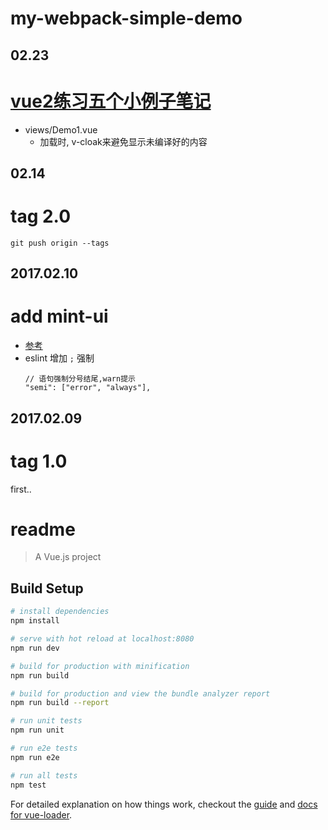 my-webpack-simple-demo
======================

02.23
----

# [vue2练习五个小例子笔记](https://segmentfault.com/a/1190000008436978)

- views/Demo1.vue
  - 加载时, v-cloak来避免显示未编译好的内容

02.14
-----

# tag 2.0

`git push origin --tags`

2017.02.10
----------

# add mint-ui

- [参考](https://my.oschina.net/fellowtraveler/blog/760728)
- eslint 增加 `;` 强制
  ```
  // 语句强制分号结尾,warn提示
  "semi": ["error", "always"],
  ```

2017.02.09
----------

# tag 1.0

first..

# readme

> A Vue.js project

## Build Setup

``` bash
# install dependencies
npm install

# serve with hot reload at localhost:8080
npm run dev

# build for production with minification
npm run build

# build for production and view the bundle analyzer report
npm run build --report

# run unit tests
npm run unit

# run e2e tests
npm run e2e

# run all tests
npm test
```

For detailed explanation on how things work, checkout the [guide](http://vuejs-templates.github.io/webpack/) and [docs for vue-loader](http://vuejs.github.io/vue-loader).
